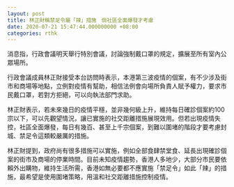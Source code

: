 ```yaml
---
layout: post
title: 林正財稱禁足令屬「辣」措施　倘社區全面爆發才考慮
date: 2020-07-21 15:47:44.000000000 +08:00
categories: rthk
---
```


消息指，行政會議明天舉行特別會議，討論強制戴口罩的規定，擴展至所有室內公眾場所。

行政會議成員林正財接受本台訪問時表示，本港第三波疫情的個案，有不少涉及街市和商場等地點，立例對疫情有幫助，相信法例會向場所負責人賦予權力，要求市民戴口罩，若對方拒絕，可以向執法部門求助。

林正財表示，若未來幾日的疫情平穩，並非幾何級上升，維持每日確診個案約100宗以下，可以先觀望情況，讓已實施的社交距離措施展現效用。但若出現疫情失控，社區全面爆發，每日有幾百、甚至上千宗個案，到難以圍堵的階段才要考慮封城、禁足令這類較嚴厲的措施。

林正財提到，政府尚有很多措施可以實施，例如全部食肆禁堂食、延長出現確診個案的街市及商場的停業時間。目前未知疫情趨勢，香港人多地少，大部分市民要依賴外出購物，維持生活所需，香港如無必要都不應實施「禁足令」如此「辣」的措施，最希望是使用圍堵策略，用溫和社交距離措施控制疫情。
